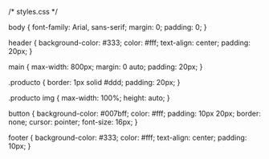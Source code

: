 /* styles.css */

body {
    font-family: Arial, sans-serif;
    margin: 0;
    padding: 0;
}

header {
    background-color: #333;
    color: #fff;
    text-align: center;
    padding: 20px;
}

main {
    max-width: 800px;
    margin: 0 auto;
    padding: 20px;
}

.producto {
    border: 1px solid #ddd;
    padding: 20px;
}

.producto img {
    max-width: 100%;
    height: auto;
}

button {
    background-color: #007bff;
    color: #fff;
    padding: 10px 20px;
    border: none;
    cursor: pointer;
    font-size: 16px;
}

footer {
    background-color: #333;
    color: #fff;
    text-align: center;
    padding: 10px;
}
